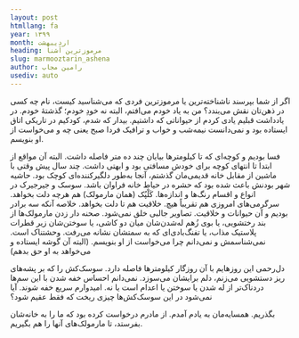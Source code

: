 ```yaml
---
layout: post
htmllang: fa
year: ۱۳۹۹
month: اردیبهشت
heading: مرموزترین آشنا
slug: marmooztarin_ashena
author: رامین مجاب
usediv: auto
---
```


اگر از شما بپرسند ناشناخته‌ترین یا مرموزترین فردی که می‌شناسید کیست، نام چه کسی در ذهن‌تان نقش می‌بندد؟ من به یاد خودم می‌افتم، البته نه خودِ خودم؛ گذشتهٔ خودم. در یادداشت قبلیم یادی کردم از حیواناتی که داشتیم. بیدار که شدم، کودکیم در تاریکی اتاق ایستاده بود و نمی‌دانست نیمه‌شب و خواب و ترافیک فردا صبح یعنی چه و می‌خواست از او بنویسم.

فسا بودیم و کوچه‌ای که تا کیلومترها بیایان چند ده متر فاصله داشت. البته آن مواقع از ابتدا تا انتهای کوچه برای خودش مسافتی بود و ابهتی داشت. چند سال پیش وقتی با ماشین از مقابل خانه قدیمی‌مان گذشتم، آنجا به‌طور دلگیر‌کننده‌ای کوچک بود. حاشیه شهر بودنش باعث شده بود که حشره در حیاط خانه فراوان باشد. سوسک و جیرجیرک در انواع و اقسام رنگ‌ها و اندازه‌ها. کَلْپُک (همان مارمولک) هم هرچه دلت بخواهد. سرگرمی‌های امروزی هم تقریباً هیچ. خلاقیت هم تا دلت بخواهد. خلاصه آنکه سه برادر بودیم و آن حیوانات و خلاقیت.‌ تصاویر جالبی خلق نمی‌شود. صحنه دار زدن مارمولک‌ها از بند رختشویی، یا بوی زُهم له‌شدن‌شان میان دو کاشی، یا سوختن‌شان زیر قطرات پلاستیک مذاب، یا تفنگ‌بادی‌ای که به سمتشان نشانه می‌رفت. وحشتناک است. نمی‌شناسمش و نمی‌دانم چرا می‌خواست از او بنویسم. (البته آن گوشه ایستاده و می‌خواهد به او حق بدهم)

دل‌رحمی این روزهایم با آن روزگار کیلومترها فاصله دارد. سوسک‌کش را که بر پشه‌های ریز دستشویی می‌زنم، دلم برایشان می‌سوزد. نمی‌دانم احساس خفه شدن با این سم‌ها دردناک‌تر از له شدن یا سوختن یا اعدام است یا نه. امیدوارم سریع خفه شوند. آیا نمی‌شود در این سوسک‌کش‌ها چیزی ریخت که فقط عقیم شود؟

بگذریم. همسایه‌مان به یادم آمدم. از مادرم درخواست کرده بود که ما را به خانه‌شان بفرستد، تا مارمولک‌های آنها را هم بگیریم.



